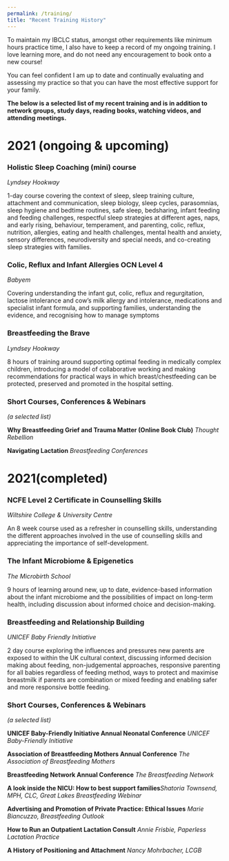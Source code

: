 ```yaml
---
permalink: /training/
title: "Recent Training History"
---
```


To maintain my IBCLC status, amongst other requirements like minimum hours practice time, I also have to keep a record of my ongoing training. I love learning more, and do not need any encouragement to book onto a new course!

​You can feel confident I am up to date and continually evaluating and assessing my practice so that you can have the most effective support for your family.

**The below is a selected list of my recent training and is in addition to network groups, study days, reading books, watching videos, and attending meetings.**


# 2021 (ongoing & upcoming)

### Holistic Sleep Coaching (mini) course

*Lyndsey Hookway*

1-day course covering the context of sleep, sleep training culture, attachment and communication, sleep biology, sleep cycles, parasomnias, sleep hygiene and bedtime routines, safe sleep, bedsharing, infant feeding and feeding challenges, respectful sleep strategies at different ages, naps, and early rising, behaviour, temperament, and parenting, colic, reflux, nutrition, allergies, eating and health challenges, mental health and anxiety, sensory differences, neurodiversity and special needs, and co-creating sleep strategies with families.

### Colic, Reflux and Infant Allergies OCN Level 4

*Babyem*

Covering understanding the infant gut, colic, reflux and regurgitation, lactose intolerance and cow’s milk allergy and intolerance, medications and specialist infant formula, and supporting families, understanding the evidence, and recognising how to manage symptoms

### Breastfeeding the Brave

*Lyndsey Hookway*

8 hours of training around supporting optimal feeding in medically complex children, introducing a model of collaborative working and making recommendations for practical ways in which breast/chestfeeding can be protected, preserved and promoted in the hospital setting.

### Short Courses, Conferences & Webinars 

*(a selected list)*

**Why Breastfeeding Grief and Trauma Matter (Online Book Club)**
*Thought Rebellion*

**Navigating Lactation​**
*Breastfeeding Conferences*


# 2021(completed)

### NCFE Level 2 Certificate in Counselling Skills

*Wiltshire College & University Centre*

An 8 week course used as a refresher in counselling skills, understanding the different approaches involved in the use of counselling skills and appreciating the importance of self-development.

### The Infant Microbiome & Epigenetics

*The Microbirth School*

9 hours of learning around new, up to date, evidence-based information about the infant microbiome and the possibilities of impact on long-term health, including discussion about informed choice and decision-making.

### Breastfeeding and Relationship Building

*UNICEF Baby Friendly Initiative*

2 day course exploring the influences and pressures new parents are exposed to within the UK cultural context, discussing informed decision making about feeding, non-judgemental approaches, responsive parenting for all babies regardless of feeding method, ways to protect and maximise breastmilk if parents are combination or mixed feeding and enabling safer and more responsive bottle feeding.

### Short Courses, Conferences & Webinars 

*(a selected list)*

**UNICEF Baby-Friendly Initiative Annual Neonatal Conference​**
*UNICEF Baby-Friendly Initiative*

**Association of Breastfeeding Mothers Annual Conference**
*The Association of Breastfeeding Mothers*

**Breastfeeding Network Annual Conference**
*The Breastfeeding Network*

**A look inside the NICU: How to best support families**
*​Shatoria Townsend, MPH, CLC, Great Lakes Breastfeeding Webinar*

**Advertising and Promotion of Private Practice: Ethical Issues**
*Marie Biancuzzo, Breastfeeding Outlook*

​**How to Run an Outpatient Lactation Consult**
*Annie Frisbie, Paperless Lactation Practice*

**A History of Positioning and Attachment**
*Nancy Mohrbacher, LCGB*